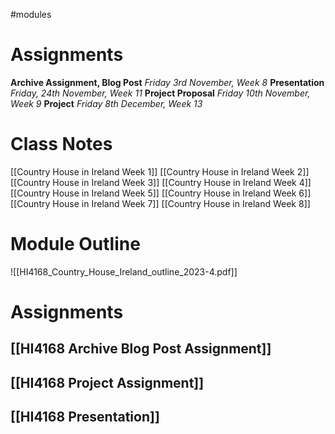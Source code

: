 #modules
# Assignments

**Archive Assignment, Blog Post** *Friday 3rd November, Week 8*
**Presentation** *Friday, 24th November, Week 11*
**Project Proposal** *Friday 10th November, Week 9*
**Project** *Friday 8th December, Week 13*
# Class Notes

[[Country House in Ireland Week 1]] 
[[Country House in Ireland Week 2]] 
[[Country House in Ireland Week 3]]
[[Country House in Ireland Week 4]]
[[Country House in Ireland Week 5]] 
[[Country House in Ireland Week 6]] 
[[Country House in Ireland Week 7]] 
[[Country House in Ireland Week 8]] 
# Module Outline

![[HI4168_Country_House_Ireland_outline_2023-4.pdf]]

# Assignments

## [[HI4168 Archive Blog Post Assignment]] 

## [[HI4168 Project Assignment]] 

## [[HI4168 Presentation]] 